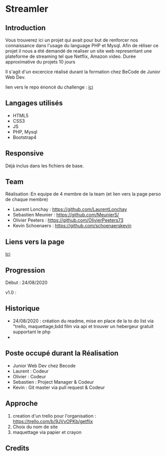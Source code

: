 # Streamler


## Introduction

Vous trouverez ici un projet qui avait pour but de renforcer nos connaissance dans l'usage du language PHP et Mysql.
Afin de réliser ce projet il nous a été demandé de realiser un site web representant une plateforme de streaming tel que Netflix, Amazon video.
Durée approximative du projets 10 jours 

Il s'agit d'un excercice réalisé durant la formation chez BeCode de Junior Web Dev.  

lien vers le repo énoncé du challenge : [içi](https://github.com/becodeorg/BXL-Swartz-3-21/blob/master/06-PHP/getflix_project.md)

## Langages utilisés

+ HTML5
+ CSS3  
+ JS
+ PHP, Mysql
+ Bootstrap4

## Responsive

Déjà inclus dans les fichiers de base.

## Team

Réalisation :En equipe de 4 
 membre de la team (et lien vers la page perso de chaque membre)  
+ Laurent Lonchay : https://github.com/LaurentLonchay  
+ Sebastien Meunier : https://github.com/MeunierS/  
+ Olivier Peeters : https://github.com/OlivierPeeters73  
+ Kevin Schoenaers : https://github.com/schoenaerskevin

## Liens vers la page  

[Içi](https://github.com/becodeorg/BXL-Swartz-3-21/blob/master/06-PHP/getflix_project.md)  

## Progression

Début : 24/08/2020

v1.0 :   

## Historique

+ 24/08/2020  : création du readme, mise en place de la to do list via "trello, maquettage,bdd film via api et trouver un hebergeur gratuit supportant le php
+ 


## Poste occupé durant la Réalisation

+ Junior Web Dev chez Becode  
+ Laurent : Codeur
+ Olivier :  Codeur
+ Sebastien : Project Manager & Codeur
+ Kevin : Git master via pull request & Codeur

## Approche

1) creation d'un trello pour l'organisation : https://trello.com/b/9JVvOPKb/getflix
2) Choix du nom de site
3) maquettage via papier et crayon



## Credits
